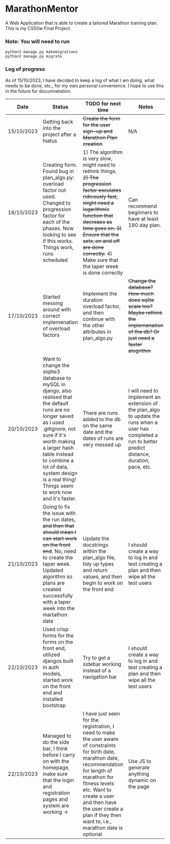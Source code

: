 # MarathonMentor
A Web Application that is able to create a tailored Marathon training plan. This is my CS50w Final Project.

### Note: You will need to run
```
python3 manage.py makemigrations
python3 manage.py migrate
```

### Log of progress
As of 15/10/2023, I have decided to keep a log of what I am doing, what needs to be done, etc., for my own personal convenience. I hope to use this in the future
for documnetation.

| **Date**    | **Status**    | **TODO for next time**    | **Notes**    |
|---------------- | --------------- | --------------- | --------------- |
| 15/10/2023    | Getting back into the project after a hiatus    | ~~Create the form for the user sign-up and Marathon Plan creation~~ | N/A |
| 16/10/2023    | Creating form. Found bug in plan_algo.py: overload factor not used. Changed to progression factor for each of the phases. Now looking to see if this works. Things work, runs scheduled| 1) The algorithm is very slow, might need to rethink things. ~~2) The progression factor esculates ridicously fast, might need a logarithmic function that decreaes as time goes on. 3) Ensure that the sets, on and off are done correctly.~~ 4) Make sure that the taper week is done correctly  | Can recommend beginners to have at least 180 day plan. |
| 17/10/2023    | Started messing around with correct implemenation of overload factors | Implement the duration overload factor, and then continue with the other attributes in plan_algo.py | ~~Change the database? How much does sqlite scale too? Maybe rethink the implemenation of the db? Or just need a faster alogrithm~~ |
| 20/10/2023    | Want to change the slqlite3 database to mySQL in django, also realised that the default runs are no longer saved as I used .gitignore, not sure if it's worth making a larger hash table instead to combine a lot of data, system design is a real thing! Things seem to work now and it's faster. | There are runs added to the db on the same date and the dates of runs are very messed up | I will need to implement an extension of the plan_algo to update the runs when a user has completed a run to better predict distance, duration, pace, etc. |
| 21/10/2023    | Going to fix the issue with the run dates, ~~and then that should mean I can start work on the front end~~. No, need to create the taper week. Updated algorithm so plans are created successfully with a taper week into the martathon date | Update the docstrings within the plan_algo file, tidy up types and return values, and then begin to work on the front end | I should create a way to log in and test creating a plan and then wipe all the test users  |
| 22/10/2023    | Used crisp forms for the forms on the front end, utilized djangos built in auth models, started work on the front end and installed bootstrap | Try to get a sidebar working instead of a navigation bar | I should create a way to log in and test creating a plan and then wipe all the test users  | Hard to get the side bar working, but take some time to do it but learn! |
| 22/10/2023    | Managed to do the side bar, I think before I carry on with the homepage, make sure that the login and registration pages and system are working ->|I have just seen for the registration, I need to make the user aware of constraints for birth date, marathon date, recommendation for length of marathon for fitness levels etc. Want to create a user and then have the user create a plan if they then want to, i.e., marathon date is optional | Use JS to generate anything dynamic on the page |
